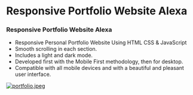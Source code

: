 # Responsive Portfolio Website Alexa

### Responsive Portfolio Website Alexa

- Responsive Personal Portfolio Website Using HTML CSS & JavaScript
- Smooth scrolling in each section.
- Includes a light and dark mode.
- Developed first with the Mobile First methodology, then for desktop.
- Compatible with all mobile devices and with a beautiful and pleasant user interface.


[![portfolio.jpeg](https://i.postimg.cc/5tXvYNps/portfolio.jpeg)](https://postimg.cc/5HMjDJhz)
